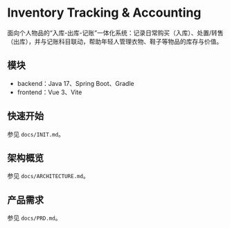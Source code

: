 # Inventory Tracking & Accounting

面向个人物品的“入库-出库-记账”一体化系统：记录日常购买（入库）、处置/转售（出库），并与记账科目联动，帮助年轻人管理衣物、鞋子等物品的库存与价值。

## 模块
- backend：Java 17、Spring Boot、Gradle
- frontend：Vue 3、Vite

## 快速开始
参见 `docs/INIT.md`。

## 架构概览
参见 `docs/ARCHITECTURE.md`。

## 产品需求
参见 `docs/PRD.md`。


